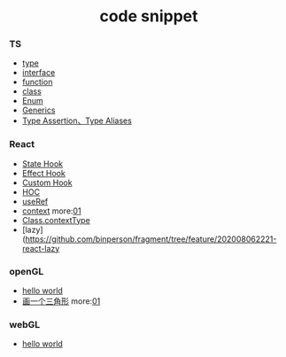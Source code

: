 <h1 align="center">code snippet</h1>

### TS

 - [type](https://github.com/binperson/fragment/tree/feature/202007032227-ts-type)
 - [interface](https://github.com/binperson/fragment/tree/feature/202007032254-ts-interface)
 - [function](https://github.com/binperson/fragment/tree/feature/202007201230-ts-func)
 - [class](https://github.com/binperson/fragment/tree/feature/202007200816-ts-class)
 - [Enum](https://github.com/binperson/fragment/tree/feature/202007200841-ts-Enum)
 - [Generics](https://github.com/binperson/fragment/tree/feature/202007200905-ts-Generics)
 - [Type Assertion、Type Aliases](https://github.com/binperson/fragment/tree/feature/202007202121-ts-Type-Assertion)

### React

 - [State Hook](https://github.com/binperson/fragment/tree/feature/202007202300-react-state-hook)
 - [Effect Hook](https://github.com/binperson/fragment/tree/feature/202007212347-react-useEffect)
 - [Custom Hook](https://github.com/binperson/fragment/tree/feature/202007222321-react-custom-hook)
 - [HOC](https://github.com/binperson/fragment/tree/feature/202007230020-react-HOC)
 - [useRef](https://github.com/binperson/fragment/tree/feature/202007232255-react-useRef)
 - [context](https://github.com/binperson/fragment/tree/feature/202007232350-react-context) more:[01](https://github.com/binperson/fragment/tree/feature/202008060046-react-context)
 - [Class.contextType](https://github.com/binperson/fragment/tree/feature/202008062144-react-class-contextType)
 - [lazy](https://github.com/binperson/fragment/tree/feature/202008062221-react-lazy

### openGL

 - [hello world](https://github.com/binperson/fragment/tree/feature/202008091140-opengl-hello-world)
 - [画一个三角形](https://github.com/binperson/fragment/tree/feature/202008091223-opengl-triangle) more:[01](https://github.com/binperson/fragment/tree/feature/202008091256-opengl-triangle-color)

### webGL

 - [hello world](https://github.com/binperson/fragment/tree/feature/202008151317-webgl-helloworld)
